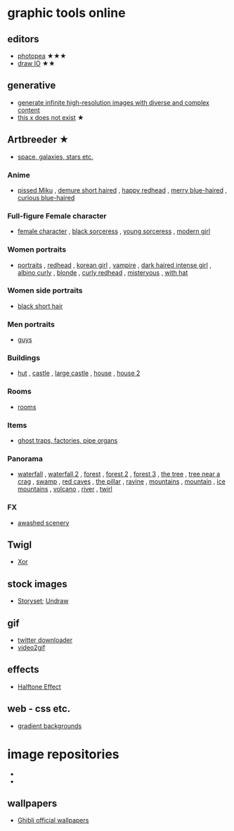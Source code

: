 # graphic tools online

## editors
* [photopea](https://www.photopea.com/) ★★★
* [draw IO](https://draw.io/) ★★

## generative
* [generate infinite high-resolution images with diverse and complex content](https://universome.github.io/alis?s=09)
* [this x does not exist](https://thisxdoesnotexist.com/) ★

## Artbreeder ★
* [space, galaxies, stars etc.](https://www.artbreeder.com/i?k=c6563fb374012b3e87e86da4fd8e) 	
### Anime
* [pissed Miku](https://www.artbreeder.com/i?k=f65856e2d61b6efbcce6f868c00d)
, [demure short haired](https://www.artbreeder.com/i?k=c48896298229999761033f139c26)
, [happy redhead](https://www.artbreeder.com/i?k=f1e069d6d5a8a15b15c90736a7a8)
, [merry blue-haired](https://www.artbreeder.com/i?k=2238e4459057ad973cb355170409)
, [curious blue-haired](https://www.artbreeder.com/i?k=11212847a02fce3a449277560a79)
### Full-figure Female character
* [female character](https://www.artbreeder.com/i?k=3e3c072f149ac23adc32326c0cb0)
, [black sorceress](https://www.artbreeder.com/i?k=ae4e802fa9c33c4716c757c2261d)
, [young sorceress](https://www.artbreeder.com/i?k=f09835c9db1a7d650817bed81431)
, [modern girl](https://www.artbreeder.com/i?k=36b9bf7a3f32329e6c51a173c2f9)
### Women portraits
* [portraits](https://www.artbreeder.com/i?k=c237a07d1c45c335ed1d77d6cbdf)
, [redhead](https://www.artbreeder.com/i?k=b7b4be465aaf03588049171fc38c)
, [korean girl](https://www.artbreeder.com/i?k=84f1b300728a3a60389ac8fc55c4)
, [vampire](https://www.artbreeder.com/i?k=69b40d0de1700d443ee981e40014)
, [dark haired intense girl](https://www.artbreeder.com/i?k=9f5fd1e63e6a11c3d9f852cb4c81)
, [albino curly](https://www.artbreeder.com/i?k=edfca537b3efb938d12367955f0c)
, [blonde](https://www.artbreeder.com/i?k=bebabe545284d133d72b959b0648)
, [curly redhead](https://www.artbreeder.com/i?k=14d58f7bd21017f25e74ffedf8a9)
, [misteryous](https://www.artbreeder.com/i?k=2ef4f63f8e9325dab02bd34fef1b)
, [with hat](https://www.artbreeder.com/i?k=2c4ed6dc4423d7ea94c10c9e7294)
### Women side portraits
* [black short hair](https://www.artbreeder.com/i?k=76dbd4f2df2a6a80e866)
### Men portraits
* [guys](https://www.artbreeder.com/i?k=cf42ed1525b62478e67169ceadf8)
### Buildings
* [hut](https://www.artbreeder.com/i?k=5138cb85fe72674e7c33188a38a6)
, [castle](https://www.artbreeder.com/i?k=936fc90e3e48b817c21726d7dcfd)
, [large castle](https://www.artbreeder.com/i?k=ef3d6a27e8f967320270bd2f0ffc)
, [house](https://www.artbreeder.com/i?k=711766c4a081cbab51e1d989d508)
, [house 2](https://www.artbreeder.com/i?k=bbcafe44d7458c41180aff1f7c6f)
### Rooms
* [rooms](https://www.artbreeder.com/i?k=f014c34eb2d5ff83f62bd33bd000)
### Items
* [ghost traps, factories, pipe organs](https://www.artbreeder.com/i?k=bad2fdc0e31a6d2dfee4c0b2)
### Panorama
* [waterfall](https://www.artbreeder.com/i?k=89bdcfadcace200679973fb7ac61)
, [waterfall 2](https://www.artbreeder.com/i?k=c925970ead21a9ac251be3598d18)
, [forest](https://www.artbreeder.com/i?k=660de46521b98b2cab4bb92813eb)
, [forest 2](https://www.artbreeder.com/i?k=ee5df585318778895958aa645587)
, [forest 3](https://www.artbreeder.com/i?k=d45a5df4347a1a22d34b08b36fdf)
, [the tree](https://www.artbreeder.com/i?k=7a7c7c486f5eb3f5ca6765bb063f)
, [tree near a crag](https://www.artbreeder.com/i?k=af67e97e73468bdd67070be364e4)
, [swamp](https://www.artbreeder.com/i?k=04ceafd114797f8d894bb31f2921)
, [red caves](https://www.artbreeder.com/i?k=404e9f62196b292099eb3add2078)
, [the pillar](https://www.artbreeder.com/i?k=a3cacc11fe9f935fa6d1bbdc175c)
, [ravine](https://www.artbreeder.com/i?k=49109821b7d291609496be32ddfd)
, [mountains](https://www.artbreeder.com/i?k=2b875e8374e540292d5b20ab8915)
, [mountain](https://www.artbreeder.com/i?k=f190b3ca826de5955b9fe39eed59)
, [ice mountains](https://www.artbreeder.com/i?k=ee2c27e5af2b65cbe20cb36af336)
, [volcano](https://www.artbreeder.com/i?k=212ff845fe68717577d443780881)
, [river](https://www.artbreeder.com/i?k=39cb080bee3e97b66d96ff31b30a)
, [twirl](https://www.artbreeder.com/i?k=b8be7b9c319c780aa7d57751bc74)
### FX
* [awashed scenery](https://www.artbreeder.com/i?k=206ca085821d093079acaa72adf8)

## Twigl
* [Xor](https://twitter.com/XorDev/status/1461772543203987460)

## stock images
* [Storyset](https://storyset.com/online); [Undraw](https://undraw.co/illustrations)


## gif

* [twitter downloader](https://twittervideodownloader.com/)
* [video2gif](https://ezgif.com/video-to-gif)

## effects

* [Halftone Effect](https://github.com/mnmxmx/halftone-effect)

## web - css etc.

* [gradient backgrounds](https://cssgradient.io/gradient-backgrounds/)

# image repositories

* []()
* []()


## wallpapers

* [Ghibli official wallpapers](http://www.ghibli.jp/info/013381/)
